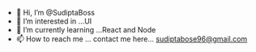 - 👋 Hi, I’m @SudiptaBoss
- 👀 I’m interested in ...UI
- 🌱 I’m currently learning ...React and Node
- 📫 How to reach me ... contact me here... sudiptabose96@gmail.com

<!---
ViktorBoss8/ViktorBoss8 is a ✨ special ✨ repository because its `README.md` (this file) appears on your GitHub profile.
You can click the Preview link to take a look at your changes.
--->
